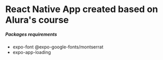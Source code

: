 # React Native App created based on Alura's course 

##### Packages requirements
* expo-font @expo-google-fonts/montserrat
* expo-app-loading